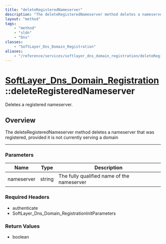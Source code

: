 ```yaml
---
title: "deleteRegisteredNameserver"
description: "The deleteRegisteredNameserver method deletes a nameserver that was registered, provided it is not currently serving a d... "
layout: "method"
tags:
    - "method"
    - "sldn"
    - "Dns"
classes:
    - "SoftLayer_Dns_Domain_Registration"
aliases:
    - "/reference/services/softlayer_dns_domain_registration/deleteRegisteredNameserver"
---
```

# [SoftLayer_Dns_Domain_Registration](/reference/services/SoftLayer_Dns_Domain_Registration)::deleteRegisteredNameserver


Deletes a registered nameserver.


## Overview 
The deleteRegisteredNameserver method deletes a nameserver that was registered, provided it is not currently serving a domain 

-----

### Parameters 
|Name | Type | Description |
| --- | --- | --- |
|nameserver| string| The fully qualified name of the nameserver|


### Required Headers
* authenticate
* SoftLayer_Dns_Domain_RegistrationInitParameters


### Return Values
* boolean





